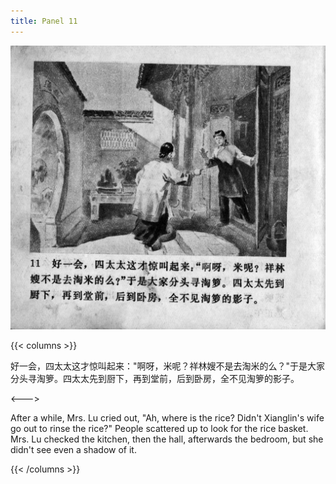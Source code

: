 ```yaml
---
title: Panel 11
---
```


![zhufu panel](./../../../images/zhufu/seifert0772_zf_0016_011.jpg)

{{< columns >}}

好一会，四太太这才惊叫起来："啊呀，米呢？祥林嫂不是去淘米的么？"于是大家分头寻淘箩。四太太先到厨下，再到堂前，后到卧房，全不见淘箩的影子。

<--->

After a while, Mrs. Lu cried out, "Ah, where is the rice? Didn't Xianglin's wife go out to rinse the rice?" People scattered up to look for the rice basket. Mrs. Lu checked the kitchen, then the hall, afterwards the bedroom, but she didn't see even a shadow of it.

{{< /columns >}}